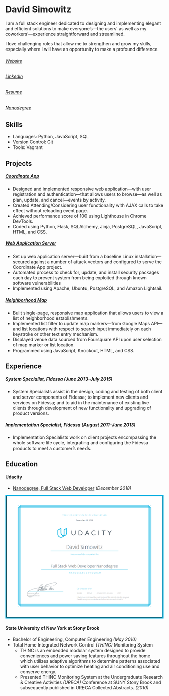 David Simowitz
==============

I am a full stack engineer dedicated to designing and implementing elegant and efficient solutions to make everyone’s—the users' as well as my coworkers’—experience straightforward and streamlined.

I love challenging roles that allow me to strengthen and grow my skills, especially where I will have an opportunity to make a profound difference.


###### [Website](https://davidsimowitz.dev/)
###### [LinkedIn](https://www.linkedin.com/in/davidsimowitz)
###### [Resume](https://github.com/davidsimowitz/about-me/blob/master/david-simowitz-resume.pdf)
###### [Nanodegree](https://github.com/davidsimowitz/about-me/blob/master/david-simowitz-nanodegree.pdf)


Skills
------
- Languages: Python, JavaScript, SQL
- Version Control: Git
- Tools: Vagrant


Projects
--------
##### [Coordinate App](http://itemcatalog.com.35.168.251.43.xip.io/)
- Designed and implemented responsive web application—with user registration and authentication—that allows users to browse—as well as plan, update, and cancel—events by activity.
- Created Attending/Considering user functionality with AJAX calls to take effect without reloading event page.
- Achieved performance score of 100 using Lighthouse in Chrome DevTools.
- Coded using Python, Flask, SQLAlchemy, Jinja, PostgreSQL, JavaScript, HTML, and CSS.


##### [Web Application Server](http://itemcatalog.com.35.168.251.43.xip.io/)
- Set up web application server—built from a baseline Linux installation—secured against a number of attack vectors and configured to serve the Coordinate App project.
- Automated process to check for, update, and install security packages each day to prevent system from being exploited through known software vulnerabilities
- Implemented using Apache, Ubuntu, PostgreSQL, and Amazon Lightsail.


##### [Neighborhood Map](https://davidsimowitz.dev/neighborhood-map/index.html)
- Built single-page, responsive map application that allows users to view a list of neighborhood establishments.
- Implemented list filter to update map markers—from Google Maps API—and list locations with respect to search input immediately on each keystroke or other text entry mechanism.
- Displayed venue data sourced from Foursquare API upon user selection of map marker or list location.
- Programmed using JavaScript, Knockout, HTML, and CSS.



Experience
----------
##### System Specialist, Fidessa _(June 2013–July 2015)_
  - System Specialists assist in the design, coding and testing of both client and server components of Fidessa; to implement new clients and services on Fidessa; and to aid in the maintenance of existing live clients through development of new functionality and upgrading of product versions.


##### Implementation Specialist, Fidessa _(August 2011–June 2013)_
  - Implementation Specialists work on client projects encompassing the whole software life cycle, integrating and configuring the Fidessa products to meet a customer’s needs.


Education
---------
#### [Udacity](https://www.udacity.com/)
- [Nanodegree, Full Stack Web Developer](https://confirm.udacity.com/LG45ARTJ) _(December 2018)_

![Udacity Full Stack Web Developer Nanodegree](https://github.com/davidsimowitz/about-me/blob/master/david-simowitz-fswd-nd.png)

#### State University of New York at Stony Brook
- Bachelor of Engineering, Computer Engineering _(May 2010)_
- Total Home Integrated Network Control _(THINC)_ Monitoring System
     - THINC is an embedded modular system designed to provide conveniences and power saving features throughout the home which utilizes adaptive algorithms to determine patterns associated with user behavior to optimize heating and air conditioning use and conserve energy.
     - Presented THINC Monitoring System at the Undergraduate Research & Creative Activities _(URECA)_ Conference at SUNY Stony Brook and subsequently published in URECA Collected Abstracts. _(2010)_
